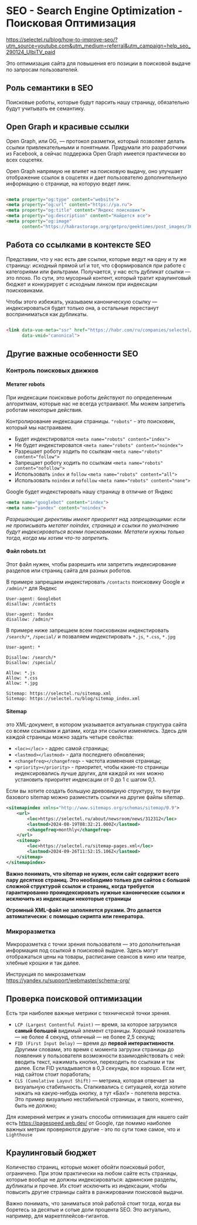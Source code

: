 # SEO - Search Engine Optimization - Поисковая Оптимизация

https://selectel.ru/blog/how-to-improve-seo/?utm_source=youtube.com&utm_medium=referral&utm_campaign=help_seo_290124_UlbiTV_paid

Это оптимизация сайта для повышения его позиции в поисковой выдаче по запросам пользователей.

## Роль семантики в SEO

Поисковые роботы, которые будут парсить нашу страницу, обязательно будут учитывать ее семантику.

## Open Graph и красивые ссылки

Open Graph, или OG, — протокол разметки, который позволяет делать ссылки привлекательными и понятными. Придумали это разработчики из Facebook, а сейчас поддержка Open Graph имеется практически во всех соцсетях.

Open Graph напрямую не влияет на поисковую выдачу, оно улучшает отображение ссылок в соцсетях и дает пользователю дополнительную информацию о странице, на которую ведет линк.

```html

<meta property="og:type" content="website">
<meta property="og:url" content="https://ya.ru">
<meta property="og:title" content="Яндекс поисковик">
<meta property="og:description" content="Найдется все">
<meta property="og:image"
      content="https://habrastorage.org/getpro/geektimes/post_images/368/48c/f98/36848cf9897f462db234b7df4e6e8b42.jpg">
```

## Работа со ссылками в контексте SEO

Представим, что у нас есть две ссылки, которые ведут на одну и ту же страницу: исходный прямой url и тот, что сформировался при работе с категориями или фильтрами. Получается, у нас есть дубликат ссылки — это плохо. По сути, это мусорный контент, который тратит краулинговый бюджет и конкурирует с исходным линком при индексации поисковиками.

Чтобы этого избежать, указываем каноническую ссылку — индексироваться будет только она, а остальные перестанут восприниматься как дубликаты.

```html

<link data-vue-meta="ssr" href="https://habr.com/ru/companies/selectel/articles/788694/" rel="canonical"
      data-vmid="canonical">
```

## Другие важные особенности SEO

### Контроль поисковых движков

#### Метатег robots

При индексации поисковые роботы действуют по определенным алгоритмам, которые нас не всегда устраивают. Мы можем запретить роботам некоторые действия.

Контролирование индексации страницы. `"robots"` - это поисковик, который мы настраиваем.

- Будет индекстироватся `<meta name="robots" content="index">`
- Не будет индекстироватся `<meta name="robots" content="noindex">`
- Разрешает роботу ходить по ссылкам `<meta name="robots" content="follow">`
- Запрещает роботу ходить по ссылкам `<meta name="robots" content="nofollow">`
- Использовать `index` и `follow` `<meta name="robots" content="all">`
- Использовать `noindex` и `nofollow` `<meta name="robots" content="none">`

Google будет индекстировать нашу страницу в отличие от Яндекс

```html
<meta name="googlebot" content="index">
<meta name="yandex" content="noindex">
```

_Разрешающие директивы имеют приоритет над запрещающими: если не прописывать метатег noindex, страница и ссылки по умолчанию будут индексироваться всеми поисковиками. Метатеги нужны только тогда, когда мы хотим что-то запретить._

#### Файл robots.txt
Этот файл нужен, чтобы разрешить или запретить индексирование разделов или страниц сайта для разных роботов.

В примере запрещаем индекстировать `/contacts` поисковику Google и `/admin/*` для Яндекс

```text
User-agent: Googlebot
disallow: /contacts

User-agent: Yandex
disallow: /admin/*
```

В примере ниже запрещаем всем поисковикам индекстировать `/search/*`, `/special/` и позваляем индекстировать `*.js`, `*.css`, `*.jpg`

```text
User-agent: *

Disallow: /search/*
Disallow: /special/

Allow: *.js
Allow: *.css
Allow: *.jpg

Sitemap: https://selectel.ru/sitemap.xml
Sitemap: https://selectel.ru/blog/sitemap_index.xml
```

#### Sitemap
это XML-документ, в котором указывается актуальная структура сайта со всеми ссылками и датами, когда эти ссылки изменялись. Здесь для каждой страницы можно задать четыре свойства:

- `<loc></loc>` - адрес самой страницы;
- `<lastmod></lastmod>` - дата последнего обновления;
- `<changefreq></changefreq>` - частота изменения страницы;
- `<priority></priority>` - приоритет, чтобы какие-то страницы индексировались лучше других, для каждой их них можно установить приоритет индексации от 0 до 1 с шагом 0,1.

Если вы хотите создать большую древовидную структуру, то внутри базового sitemap можно разместить ссылки на другие файлы sitemap.

```xml
<sitemapindex xmlns="http://www.sitemaps.org/schemas/sitemap/0.9">
    <url>
        <loc>https://selectel.ru/about/newsroom/news/312312</loc>
        <lastmod>2024-08-19T08:32:21.000Z</lastmod>
        <changefreq>monthly</changefreq>
    </url>
    <sitemap>
        <loc>https://selectel.ru/sitemap-pages.xml</loc>
        <lastmod>2024-09-26T11:52:15.106Z</lastmod>
    </sitemap>
</sitemapindex>
```

**Важно понимать, что sitemap не нужен, если сайт содержит всего пару десятков страниц. Это необходимо только для сайтов с большой сложной структурой ссылок и страниц, когда требуется гарантированно проиндексировать нужные канонические ссылки и исключить из индексации некоторые страницы**

**Огромный XML-файл не заполняется руками. Это делается автоматически: с помощью скрипта или генератора.**

### Микроразметка
Микроразметка с точки зрения пользователя — это дополнительная информация под ссылкой в поисковой выдаче. Здесь могут отображаться цены на товары, расписание сеансов в кино или театре, хлебные крошки и так далее.

Инструкция по микрозаметкам https://yandex.ru/support/webmaster/schema-org/

## Проверка поисковой оптимизации
Есть три наиболее важные метрики с технической точки зрения.

- `LCP (Largest Contentful Paint)` — время, за которое загрузился **самый большой** видимый элемент страницы. Хороший показатель — не более 4 секунд, отличный — не более 2,5 секунд;
- `FID (First Input Delay)` — время до **первой интерактивности**. Другими словами, это время с момента загрузки страницы до появления у пользователя возможности взаимодействовать с ней: вводить текст, нажимать кнопки, переходить по ссылкам и так далее. Если FID укладывается в 0,3 секунды, все хорошо. Если нет, над сайтом стоит поработать;
- `CLS (Cumulative Layout Shift)` — метрика, которая отвечает за визуальную стабильность. Сталкивались с ситуацией, когда хотите нажать на какую-нибудь кнопку, а тут «Бах!» - полетела верстка. Это пример визуально нестабильной страницы, и такого, конечно, быть не должно;

Для измерений метрик и узнать способы оптимизация для нашего сайт есть https://pagespeed.web.dev/ от Google, где помимо наиболее важных метрик проверяются другие - это по сути тоже самое, что и `Lighthouse`

## Краулинговый бюджет
Количество страниц, которые может обойти поисковый робот, ограничено. При этом практически на любом сайте есть страницы, которые вообще не должны индексироваться: админские разделы, дубликаты и прочее. Их стоит исключить из индексации, чтобы повысить другие страницы сайта в ранжировании поисковой выдачи.

Важно понимать, что заниматься этой работой стоит тогда, когда вы боретесь за десятые и сотые доли процента SEO. Это актуально, например, для маркетплейсов-гигантов.